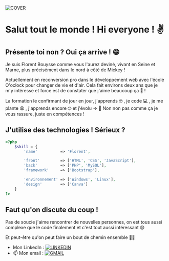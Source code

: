![COVER](https://github.com/FlorentBouysse/FlorentBouysse/blob/main/img/devcode.png)

# Salut tout le monde ! Hi everyone ! ✌️

## Présente toi non ? Oui ça arrive ! 😁

Je suis Florent Bouysse comme vous l'aurez deviné, vivant en Seine et Marne, plus précisément dans le nord à côté de Mickey ! 

Actuellement en reconversion pro dans le développement web avec l'école O'oclock pour changer de vie et d'air. Cela fait environs deux ans que je m'y intéresse et force est de constater que j'aime beaucoup ça 🤩 ! 

La formation le confirmant de jour en jour, j'apprends 🤓 , je code 💻 , je me plante 😩 , j'apprends encore 🤓 et j'évolu => 🤖 Non non pas comme ça je vous rassure, juste en compétences !

## J'utilise des technologies ! Sérieux ?

```php
<?php
    $skill = {
        'name'          => 'Florent',

        'front'         => ['HTML', 'CSS', 'JavaScript'],
        'back'          => ['PHP', 'MySQL'],
        'framework'     => ['Bootstrap'],

        'environnement' => ['Windows', 'Linux'],
        'design'        => ['Canva']
    }
?>
```
## Faut qu'on discute du coup !

Pas de soucie j'aime rencontrer de nouvelles personnes, on est tous aussi complexe que le code finalement et c'est tout aussi intéressant 😄

Et peut-être qu'on peut faire un bout de chemin ensemble 🤜🤛

- Mon LinkedIn : [![LINKEDIN](https://img.shields.io/badge/LinkedIn-0077B5?style=for-the-badge&logo=linkedin&logoColor=white)](https://www.linkedin.com/in/florent-bouysse/)
- 📫 Mon email : [![GMAIL](https://img.shields.io/badge/Gmail-D14836?style=for-the-badge&logo=gmail&logoColor=white)](mailto:bouysse.devcode@gmail.com)
